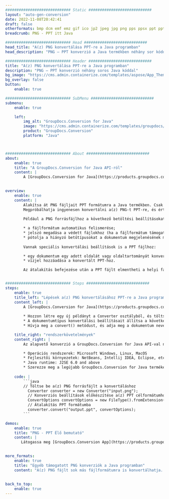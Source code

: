```yaml
---
############################# Static ############################
layout: "auto-gen-conversion"
date: 2022-11-08T20:42:41
draft: false
otherformats: bmp dcm emf emz gif ico jp2 jpeg jpg png pps ppsx ppt pptx psb psd svg svgz tga tif tiff webp wmf wmz
breadcrumb: PNG - PPT itt Java

############################# Head ############################
head_title: "A(z) PNG konvertálása PPT-re a Java programban"
head_description: "PNG – PPT konverzió a Java termékben néhány sor kóddal. Több mint 160 fájlformátum konvertálása a GroupDocs dokumentumkonverziós API segítségével a következőhöz: Java"

############################# Header ############################
title: "A(z) PNG konvertálása PPT-re a Java programban"
description: "PNG – PPT konverzió néhány soros Java kóddal"
bg_image: "https://cms.admin.containerize.com/templates/aspose/App_Themes/V3/images/bg/header1.png"
bg_overlay: false
button:
    enable: true

############################# SubMenu ############################
submenu:
    enable: true

    left:
        img_alt: "GroupDocs.Conversion for Java"
        image: "https://cms.admin.containerize.com/templates/groupdocs/images/product-logos/90x90-noborder/groupdocs-conversion-java.png"
        product: "GroupDocs.Conversion"
        platform: "Java"



############################# About ############################
about:
    enable: true
    title: "A GroupDocs.Conversion for Java API-ról"
    content: |
        A [GroupDocs.Conversion for Java](https://products.groupdocs.com/conversion/java/) egy fejlett fájlformátum-konverziós API a népszerű kép- és dokumentumformátumok (például Microsoft Office, OpenDocument, PDF, HTML, e-mail, CAD) közötti konvertáláshoz. és még sok más csak néhány sornyi kóddal. A natív API automatikusan felismeri az eredeti dokumentumok formátumát, és számos lehetőséget kínál a konvertált dokumentumok testreszabására. A dokumentumból információk kinyerésének funkciója mellett alapértelmezés szerint támogatja a konverziós eredmények gyorsítótárazását is a helyi lemezre. Azonban bármilyen típusú gyorsítótár-tárolás támogatható a megfelelő interfészek - Amazon S3, Dropbox, Google Drive, Windows Azure, Reddis vagy bármely más - megvalósításával.
    

overview:
    enable: true
    content: |
        Alakítsa át PNG fájljait PPT formátumra a Java termékben. Csak néhány sornyi Java kódra van szüksége bármely választott platformon, például Windowson, Linuxon vagy macOS-en.
        Megpróbálhatja ingyenesen konvertálni a(z) PNG-t PPT-re, és értékelje a konverziós eredmények minőségét. Az egyszerű fájlkonverziós szkriptek mellett kifinomultabb lehetőségeket is kipróbálhat a PNG forrásfájl betöltésére és a PPT kimenet tárolására. 
        
        Például a PNG forrásfájlhoz a következő betöltési beállításokat használhatja:

        * a fájlformátum automatikus felismerése;
        * jelszó megadása a védett fájlokhoz (ha a fájlformátum támogatja);
        * pótolja a hiányzó betűtípusokat a dokumentum megjelenésének megőrzése érdekében.
        
        Vannak speciális konvertálási beállítások is a PPT fájlhoz:

        * egy dokumentum egy adott oldalát vagy oldaltartományát konvertálja;
        * vízjel hozzáadása a konvertált PPT-hoz.

        Az átalakítás befejezése után a PPT fájlt elmentheti a helyi fájl elérési útjára vagy bármely harmadik fél tárhelyére, például FTP, Amazon S3, Google Drive, Dropbox stb. A(z) PPT címre nem kell további szoftvereket telepítenie, például MS Office, Open Office, Adobe Acrobat Reader stb.


############################# Steps ############################
steps:
    enable: true
    title_left: "Lépések a(z) PNG konvertálásához PPT-re a Java programban"
    content_left: |
        A [GroupDocs.Conversion for Java](https://products.groupdocs.com/conversion/java/) lehetővé teszi a fejlesztők számára, hogy a PNG fájlt néhány soros kóddal egyszerűen PPT-re konvertálják.
        
        * Hozzon létre egy új példányt a Converter osztályból, és töltse fel a(z) PNG fájlt a teljes elérési úttal
        * A dokumentumtípus konvertálási beállításait állítsa a következőre: PPT
        * Hívja meg a convert() metódust, és adja meg a dokumentum nevét (teljes elérési utat) és a formátumot (PPT) paraméterként

    title_right: "rendszerkövetelmények"
    content_right: |
        Az alapvető konverzió a GroupDocs.Conversion for Java API-val néhány sornyi kóddal elvégezhető. API-jaink minden nagyobb platformon és operációs rendszeren támogatottak. Az alábbi kód végrehajtása előtt győződjön meg arról, hogy a következő előfeltételek telepítve vannak a rendszeren.

        * Operációs rendszerek: Microsoft Windows, Linux, MacOS
        * Fejlesztői környezetek: NetBeans, Intellij IDEA, Eclipse, etc.
        * Java runtime: J2SE 6.0 and above
        * Szerezze meg a legújabb GroupDocs.Conversion for Java terméket a következőtől: [Maven](https://repository.groupdocs.com/webapp/#/artifacts/browse/tree/General/repo/com/groupdocs/groupdocs-conversion)
         
    code: |
        ```java    
        // Töltse be a(z) PNG forrásfájlt a konvertáláshoz
          Converter converter = new Converter("input.png");
          // Konverziós beállítások előkészítése a(z) PPT célformátumhoz
          ConvertOptions convertOptions = new FileType().fromExtension("ppt").getConvertOptions();
          // Átalakítás PPT formátumba
          converter.convert("output.ppt", convertOptions);
        ```

demos:
    enable: true
    title: "PNG - PPT Élő bemutató"
    content: |
       Látogassa meg [GroupDocs.Conversion App](https://products.groupdocs.app/conversion/family) webhelyünket, és próbálja ki a(z) PNG–PPT konverziót most. Az ingyenes demó a következő előnyökkel jár
          

more_formats:
    enable: true
    title: "Egyéb támogatott PNG konverziók a Java programban"
    content: "A(z) PNG fájlt sok más fájlformátumra is konvertálhatja. Kérjük, tekintse meg az alábbi listát."
       
       
back_to_top:
    enable: true
---
```

